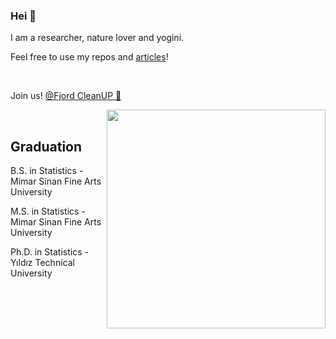 ### Hei 🖖

I am a researcher, nature lover and yogini.

Feel free to use my repos and [articles](https://scholar.google.com/citations?user=OKlYJEgAAAAJ&hl=en&oi=ao)!

<br>

Join us! [@Fjord CleanUP 🐳](https://www.fjordcleanup.no)


<img align="right" src="https://media.giphy.com/media/5cFcxYJ3WkeOViRP94/giphy.gif" alt="" width=350px height=350px/>

<br>

## Graduation

B.S. in Statistics - Mimar Sinan Fine Arts University

M.S. in Statistics - Mimar Sinan Fine Arts University

Ph.D. in Statistics - Yıldız Technical University
